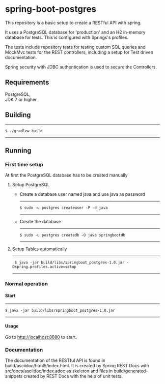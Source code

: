 # spring-boot-postgres

This repository is a basic setup to create a RESTful API with spring.

It uses a PostgreSQL database for 'production' and an H2 in-memory database for tests. This is configured with Springs's profiles.

The tests include repository tests for testing custom SQL queries and MockMvc tests for the REST controllers, including a setup for Test driven documentation.

Spring security with JDBC authentication is used to secure the Controllers.

## Requirements

PostgreSQL,  
JDK 7 or higher

## Building

----
	$ ./gradlew build 
----

## Running

### First time setup
At first the PostgreSQL database has to be created manually

1. Setup PostgreSQL
    * Create a database user named java and use java as password
    
        ----
          $ sudo -u postgres createuser -P -d java
        ----
    * Create the database
    
        ----
          $ sudo -u postgres createdb -O java springbootdb
        ----
2. Setup Tables automatically

      ----
        $ java -jar build/libs/springboot_postgres-1.0.jar -Dspring.profiles.active=setup
      ----

### Normal operation
#### Start

----
	$ java -jar build/libs/springboot_postgres-1.0.jar
----

#### Usage

Go to  [http://localhost:8080](http://localhost:8080) to start.

### Documentation

The documentation of the RESTful API is found in build/asciidoc/html5/index.html.
It is created by Spring REST Docs with src/docs/asciidoc/index.adoc as skeleton and files in build/generated-snippets created by REST Docs with the help of unit tests.